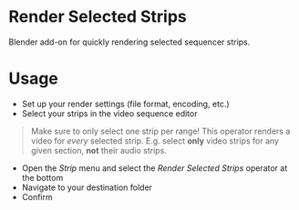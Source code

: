 # Render Selected Strips
Blender add-on for quickly rendering selected sequencer strips.

# Usage
- Set up your render settings (file format, encoding, etc.)
- Select your strips in the video sequence editor

> Make sure to only select one strip per range!
> This operator renders a video for *every* selected strip.
> E.g. select **only** video strips for any given section, **not** their audio strips.

- Open the *Strip* menu and select the *Render Selected Strips* operator at the bottom
- Navigate to your destination folder
- Confirm
